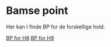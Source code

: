 # Bamse point

Her kan I finde BP for de forskellige hold.

[BP for H8](H8.md)
[BP for H9](H9.md)


